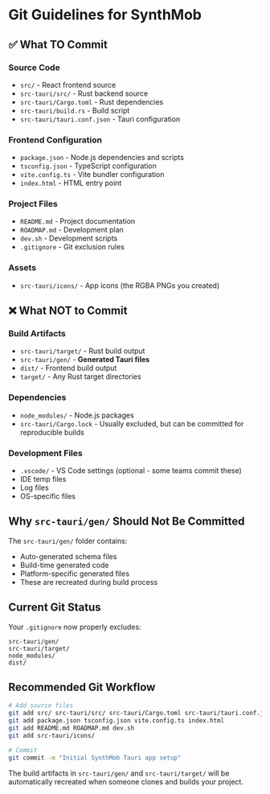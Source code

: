 # Git Guidelines for SynthMob

## ✅ What TO Commit

### Source Code
- `src/` - React frontend source
- `src-tauri/src/` - Rust backend source
- `src-tauri/Cargo.toml` - Rust dependencies
- `src-tauri/build.rs` - Build script
- `src-tauri/tauri.conf.json` - Tauri configuration

### Frontend Configuration
- `package.json` - Node.js dependencies and scripts
- `tsconfig.json` - TypeScript configuration
- `vite.config.ts` - Vite bundler configuration
- `index.html` - HTML entry point

### Project Files
- `README.md` - Project documentation
- `ROADMAP.md` - Development plan
- `dev.sh` - Development scripts
- `.gitignore` - Git exclusion rules

### Assets
- `src-tauri/icons/` - App icons (the RGBA PNGs you created)

## ❌ What NOT to Commit

### Build Artifacts
- `src-tauri/target/` - Rust build output
- `src-tauri/gen/` - **Generated Tauri files**
- `dist/` - Frontend build output
- `target/` - Any Rust target directories

### Dependencies
- `node_modules/` - Node.js packages
- `src-tauri/Cargo.lock` - Usually excluded, but can be committed for reproducible builds

### Development Files
- `.vscode/` - VS Code settings (optional - some teams commit these)
- IDE temp files
- Log files
- OS-specific files

## Why `src-tauri/gen/` Should Not Be Committed

The `src-tauri/gen/` folder contains:
- Auto-generated schema files
- Build-time generated code
- Platform-specific generated files
- These are recreated during build process

## Current Git Status

Your `.gitignore` now properly excludes:
```
src-tauri/gen/
src-tauri/target/
node_modules/
dist/
```

## Recommended Git Workflow

```bash
# Add source files
git add src/ src-tauri/src/ src-tauri/Cargo.toml src-tauri/tauri.conf.json
git add package.json tsconfig.json vite.config.ts index.html
git add README.md ROADMAP.md dev.sh
git add src-tauri/icons/

# Commit
git commit -m "Initial SynthMob Tauri app setup"
```

The build artifacts in `src-tauri/gen/` and `src-tauri/target/` will be automatically recreated when someone clones and builds your project.
